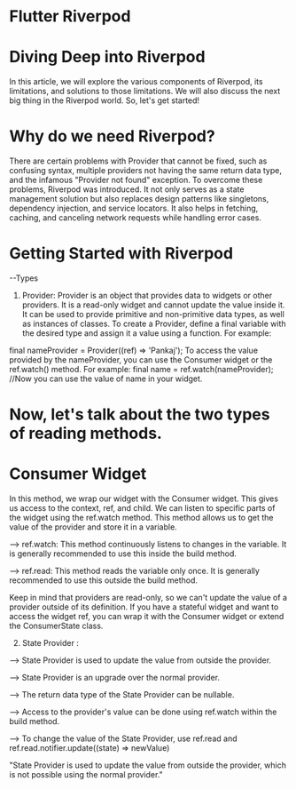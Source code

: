 # Flutter Riverpod

# Diving Deep into Riverpod
In this article, we will explore the various components of Riverpod, its limitations, and solutions to those limitations. We will also discuss the next big thing in the Riverpod world. So, let's get started!

# Why do we need Riverpod?
There are certain problems with Provider that cannot be fixed, such as confusing syntax, multiple providers not having the same return data type, and the infamous "Provider not found" exception. To overcome these problems, Riverpod was introduced. It not only serves as a state management solution but also replaces design patterns like singletons, dependency injection, and service locators. It also helps in fetching, caching, and canceling network requests while handling error cases.

# Getting Started with Riverpod
--Types
1. Provider:
Provider is an object that provides data to widgets or other providers. It is a read-only widget and cannot update the value inside it. It can be used to provide primitive and non-primitive data types, as well as instances of classes.
To create a Provider, define a final variable with the desired type and assign it a value using a function. For example:

final nameProvider = Provider<String>((ref) => 'Pankaj');
To access the value provided by the nameProvider, you can use the Consumer widget or the ref.watch() method. For example:
final name = ref.watch(nameProvider); //Now you can use the value of name in your widget.

# Now, let's talk about the two types of reading methods.

# Consumer Widget
In this method, we wrap our widget with the Consumer widget. This gives us access to the context, ref, and child. We can listen to specific parts of the widget using the ref.watch method. This method allows us to get the value of the provider and store it in a variable.

--> ref.watch: This method continuously listens to changes in the variable. It is generally recommended to use this inside the build method.

--> ref.read: This method reads the variable only once. It is generally recommended to use this outside the build method.

Keep in mind that providers are read-only, so we can't update the value of a provider outside of its definition. If you have a stateful widget and want to access the widget ref, you can wrap it with the Consumer widget or extend the ConsumerState class.

2. State Provider :

--> State Provider is used to update the value from outside the provider.

--> State Provider is an upgrade over the normal provider.

--> The return data type of the State Provider can be nullable.

--> Access to the provider's value can be done using ref.watch within the build method.

--> To change the value of the State Provider, use ref.read and ref.read.notifier.update((state) => newValue)

"State Provider is used to update the value from outside the provider, which is not possible using the normal provider."

